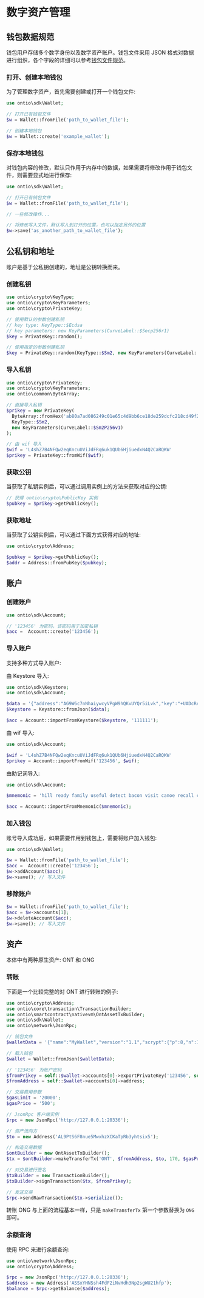 
# 数字资产管理

## 钱包数据规范

钱包用户存储多个数字身份以及数字资产账户。钱包文件采用 JSON 格式对数据进行组织，各个字段的详细可以参考[钱包文件规范](钱包文件规范)。

### 打开、创建本地钱包

为了管理数字资产，首先需要创建或打开一个钱包文件:

```php
use ontio\sdk\Wallet;

// 打开已有钱包文件
$w = Wallet::fromFile('path_to_wallet_file');

// 创建本地钱包
$w = Wallet::create('example_wallet');
```

### 保存本地钱包

对钱包内容的修改，默认只作用于内存中的数据，如果需要将修改作用于钱包文件，则需要显式地进行保存:

```php
use ontio\sdk\Wallet;

// 打开已有钱包文件
$w = Wallet::fromFile('path_to_wallet_file');

// 一些修改操作...

// 将修改写入文件，默认写入到打开的位置，也可以指定另外的位置
$w->save('as_another_path_to_wallet_file');
```

## 公私钥和地址

账户是基于公私钥创建的，地址是公钥转换而来。

### 创建私钥

```php
use ontio\crypto\KeyType;
use ontio\crypto\KeyParameters;
use ontio\crypto\PrivateKey;

// 使用默认的参数创建私钥
// key type: KeyType::$Ecdsa
// key parameters: new KeyParameters(CurveLabel::$Secp256r1)
$key = PrivateKey::random();

// 使用指定的参数创建私钥
$key = PrivateKey::random(KeyType::$Sm2, new KeyParameters(CurveLabel::$Sm2P256v1));
```

### 导入私钥

```php
use ontio\crypto\PrivateKey;
use ontio\crypto\KeyParameters;
use ontio\common\ByteArray;

// 直接导入私钥
$prikey = new PrivateKey(
  ByteArray::fromHex('ab80a7ad086249c01e65c4d9bb6ce18de259dcfc218cd49f2455c539e9112ca3'),
  KeyType::$Sm2,
  new KeyParameters(CurveLabel::$Sm2P256v1)
);

// 由 wif 导入
$wif = 'L4shZ7B4NFQw2eqKncuUViJdFRq6uk1QUb6HjiuedxN4Q2CaRQKW'
$prikey = PrivateKey::fromWif($wif);
```

### 获取公钥

当获取了私钥实例后，可以通过调用实例上的方法来获取对应的公钥:

```php
// 获得 ontio\crypto\PublicKey 实例
$pubkey = $prikey->getPublicKey();
```

### 获取地址

当获取了公钥实例后，可以通过下面方式获得对应的地址:

```php
use ontio\crypto\Address;

$pubkey = $prikey->getPublicKey();
$addr = Address::fromPubKey($pubkey);
```

## 账户

### 创建账户

```php
use ontio\sdk\Account;

// '123456' 为密码，该密码用于加密私钥
$acc =  Account::create('123456');
```

### 导入账户

支持多种方式导入账户:

由 Keystore 导入:

```php
use ontio\sdk\Keystore;
use ontio\sdk\Account;

$data = '{"address":"AG9W6c7nNhaiywcyVPgW9hQKvUYQr5iLvk","key":"+UADcReBcLq0pn/2Grmz+UJsKl3ryop8pgRVHbQVgTBfT0lho06Svh4eQLSmC93j","parameters":{"curve":"P-256"},"label":"11111","scrypt":{"dkLen":64,"n":4096,"p":8,"r":8},"salt":"IfxFV0Fer5LknIyCLP2P2w==","type":"A","algorithm":"ECDSA"}';
$keystore = Keystore::fromJson($data);

$acc = Account::importFromKeystore($keystore, '111111');
```

由 wif 导入:

```php
use ontio\sdk\Account;

$wif = 'L4shZ7B4NFQw2eqKncuUViJdFRq6uk1QUb6HjiuedxN4Q2CaRQKW'
$prikey = Account::importFromWif('123456', $wif);
```

由助记词导入:

```php
use ontio\sdk\Account;

$mnemonic = 'hill ready family useful detect bacon visit canoe recall circle topple claw sheriff universe robust lounge cluster duty vast excuse weasel grunt junk actor';

$acc = Account::importFromMnemonic($mnemonic);
```

### 加入钱包

账号导入成功后，如果需要作用到钱包上，需要将账户加入钱包:

```php
use ontio\sdk\Wallet;

$w = Wallet::fromFile('path_to_wallet_file');
$acc =  Account::create('123456');
$w->addAccount($acc);
$w->save(); // 写入文件
```

### 移除账户

```php
$w = Wallet::fromFile('path_to_wallet_file');
$acc = $w->accounts[1];
$w->deleteAccount($acc);
$w->save(); // 写入文件
```

## 资产

本体中有两种原生资产: ONT 和 ONG

### 转账

下面是一个比较完整的对 ONT 进行转账的例子:

```php
use ontio\crypto\Address;
use ontio\core\transaction\TransactionBuilder;
use ontio\smartcontract\nativevm\OntAssetTxBuilder;
use ontio\sdk\Wallet;
use ontio\network\JsonRpc;

// 钱包文件
$walletData = '{"name":"MyWallet","version":"1.1","scrypt":{"p":8,"n":16384,"r":8,"dkLen":64},"accounts":[{"address":"ASSxYHNSsh4FdF2iNvHdh3Np2sgWU21hfp","enc-alg":"aes-256-gcm","key":"t2Kk2jNL4BAoXlYn309DKfxogxJRNvsJ8+GG4kiMB+UvWGXEilYRzfIYeNZbfVbu","algorithm":"ECDSA","salt":"CdRa1hTiOaVESNfJJmcMNw==","parameters":{"curve":"P-256"},"label":"","publicKey":"0344ea636caaebf23c7cec2219a75bd6260f891413467922975447ba57f3c824c6","signatureScheme":"SHA256withECDSA","isDefault":true,"lock":false},{"address":"AL9PtS6F8nue5MwxhzXCKaTpRb3yhtsix5","enc-alg":"aes-256-gcm","key":"vwIgX3qJO+1XikdPAfjAu/clsgS2l2xkEWsRR9XZQ8OyFViX+r/6Yq+cV0wnKQUM","algorithm":"SM2","salt":"xzvrFkHAgsEeX64V+4mpLw==","parameters":{"curve":"sm2p256v1"},"label":"","publicKey":"131403a9b89a0443ded240c3dee97221353d000d0dc905b7c085f4ef558b234a75e122","signatureScheme":"SM3withSM2","isDefault":false,"lock":false}]}';

// 载入钱包
$wallet = Wallet::fromJson($walletData);

// '123456' 为账户密码
$fromPrikey = self::$wallet->accounts[0]->exportPrivateKey('123456', self::$wallet->scrypt);
$fromAddress = self::$wallet->accounts[0]->address;

// 交易费用参数
$gasLimit = '20000';
$gasPrice = '500';

// JsonRpc 客户端实例
$rpc = new JsonRpc('http://127.0.0.1:20336');

// 资产流向方
$to = new Address('AL9PtS6F8nue5MwxhzXCKaTpRb3yhtsix5');

// 构造交易数据
$ontBuilder = new OntAssetTxBuilder();
$tx = $ontBuilder->makeTransferTx('ONT', $fromAddress, $to, 170, $gasPrice, $gasLimit);

// 对交易进行签名
$txBuilder = new TransactionBuilder();
$txBuilder->signTransaction($tx, $fromPrikey);

// 发送交易
$rpc->sendRawTransaction($tx->serialize());
```

转账 ONG 与上面的流程基本一样，只是 `makeTransferTx` 第一个参数替换为 `ONG` 即可。

### 余额查询

使用 RPC 来进行余额查询:

```php
use ontio\network\JsonRpc;
use ontio\crypto\Address;

$rpc = new JsonRpc('http://127.0.0.1:20336');
$address = new Address('ASSxYHNSsh4FdF2iNvHdh3Np2sgWU21hfp');
$balance = $rpc->getBalance($address);
```
